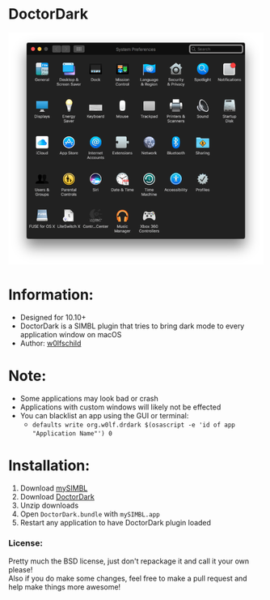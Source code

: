 # DoctorDark

![preview](preview.png) 

# Information:

- Designed for 10.10+   
- DoctorDark is a SIMBL plugin that tries to bring dark mode to every application window on macOS   
- Author: [w0lfschild](https://github.com/w0lfschild)

# Note:

- Some applications may look bad or crash
- Applications with custom windows will likely not be effected
- You can blacklist an app using the GUI or terminal:
    - `defaults write org.w0lf.drdark $(osascript -e 'id of app "Application Name"') 0`

# Installation:

1. Download [mySIMBL](https://github.com/w0lfschild/app_updates/raw/master/mySIMBL/mySIMBL_0.2.5.zip)
2. Download [DoctorDark](https://github.com/w0lfschild/DoctorDark/raw/master/build/DoctorDark.bundle.zip)
3. Unzip downloads
4. Open `DoctorDark.bundle` with `mySIMBL.app`
5. Restart any application to have DoctorDark plugin loaded
	
### License:
Pretty much the BSD license, just don't repackage it and call it your own please!    
Also if you do make some changes, feel free to make a pull request and help make things more awesome!
